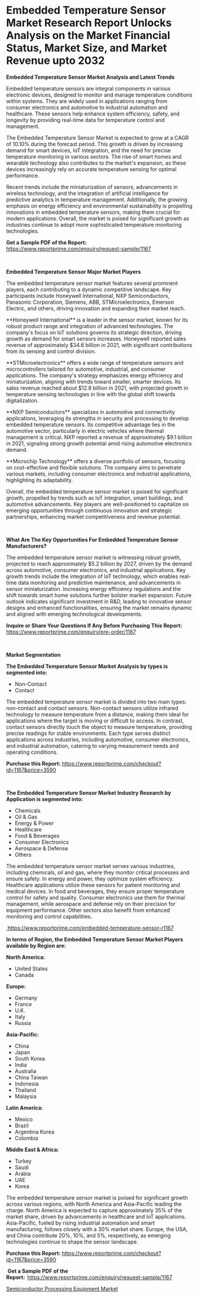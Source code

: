<p><h1>Embedded Temperature Sensor Market Research Report Unlocks Analysis on the Market Financial Status, Market Size, and Market Revenue upto 2032</h1></p><p><strong>Embedded Temperature Sensor Market Analysis and Latest Trends</strong></p>
<p><p>Embedded temperature sensors are integral components in various electronic devices, designed to monitor and manage temperature conditions within systems. They are widely used in applications ranging from consumer electronics and automotive to industrial automation and healthcare. These sensors help enhance system efficiency, safety, and longevity by providing real-time data for temperature control and management.</p><p>The Embedded Temperature Sensor Market is expected to grow at a CAGR of 10.10% during the forecast period. This growth is driven by increasing demand for smart devices, IoT integration, and the need for precise temperature monitoring in various sectors. The rise of smart homes and wearable technology also contributes to the market's expansion, as these devices increasingly rely on accurate temperature sensing for optimal performance. </p><p>Recent trends include the miniaturization of sensors, advancements in wireless technology, and the integration of artificial intelligence for predictive analytics in temperature management. Additionally, the growing emphasis on energy efficiency and environmental sustainability is propelling innovations in embedded temperature sensors, making them crucial for modern applications. Overall, the market is poised for significant growth as industries continue to adopt more sophisticated temperature monitoring technologies.</p></p>
<p><strong>Get a Sample PDF of the Report:&nbsp;</strong> <a href="https://www.reportprime.com/enquiry/request-sample/1167?utm_campaign=3547&utm_medium=2&utm_source=Github&utm_content=ia&utm_term=18032025&utm_id=embedded-temperature-sensor">https://www.reportprime.com/enquiry/request-sample/1167</a></p>
<p>&nbsp;</p>
<p><strong>Embedded Temperature Sensor Major Market Players</strong></p>
<p><p>The embedded temperature sensor market features several prominent players, each contributing to a dynamic competitive landscape. Key participants include Honeywell International, NXP Semiconductors, Panasonic Corporation, Siemens, ABB, STMicroelectronics, Emerson Electric, and others, driving innovation and expanding their market reach.</p><p>**Honeywell International** is a leader in the sensor market, known for its robust product range and integration of advanced technologies. The company's focus on IoT solutions governs its strategic direction, driving growth as demand for smart sensors increases. Honeywell reported sales revenue of approximately $34.6 billion in 2021, with significant contributions from its sensing and control division.</p><p>**STMicroelectronics** offers a wide range of temperature sensors and microcontrollers tailored for automotive, industrial, and consumer applications. The company's strategy emphasizes energy efficiency and miniaturization, aligning with trends toward smaller, smarter devices. Its sales revenue reached about $12.8 billion in 2021, with projected growth in temperature sensing technologies in line with the global shift towards digitalization.</p><p>**NXP Semiconductors** specializes in automotive and connectivity applications, leveraging its strengths in security and processing to develop embedded temperature sensors. Its competitive advantage lies in the automotive sector, particularly in electric vehicles where thermal management is critical. NXP reported a revenue of approximately $9.1 billion in 2021, signaling strong growth potential amid rising automotive electronics demand.</p><p>**Microchip Technology** offers a diverse portfolio of sensors, focusing on cost-effective and flexible solutions. The company aims to penetrate various markets, including consumer electronics and industrial applications, highlighting its adaptability. </p><p>Overall, the embedded temperature sensor market is poised for significant growth, propelled by trends such as IoT integration, smart buildings, and automotive advancements. Key players are well-positioned to capitalize on emerging opportunities through continuous innovation and strategic partnerships, enhancing market competitiveness and revenue potential.</p></p>
<p>&nbsp;</p>
<p><strong>What Are The Key Opportunities For Embedded Temperature Sensor Manufacturers?</strong></p>
<p><p>The embedded temperature sensor market is witnessing robust growth, projected to reach approximately $5.2 billion by 2027, driven by the demand across automotive, consumer electronics, and industrial applications. Key growth trends include the integration of IoT technology, which enables real-time data monitoring and predictive maintenance, and advancements in sensor miniaturization. Increasing energy efficiency regulations and the shift towards smart home solutions further bolster market expansion. Future outlook indicates significant investment in R&D, leading to innovative sensor designs and enhanced functionalities, ensuring the market remains dynamic and aligned with emerging technological developments.</p></p>
<p><strong>Inquire or Share Your Questions If Any Before Purchasing This Report:</strong> <a href="https://www.reportprime.com/enquiry/pre-order/1167?utm_campaign=3547&utm_medium=2&utm_source=Github&utm_content=ia&utm_term=18032025&utm_id=embedded-temperature-sensor">https://www.reportprime.com/enquiry/pre-order/1167</a></p>
<p>&nbsp;</p>
<p><strong>Market Segmentation</strong></p>
<p><strong>The Embedded Temperature Sensor Market Analysis by types is segmented into:</strong></p>
<p><ul><li>Non-Contact</li><li>Contact</li></ul></p>
<p><p>The embedded temperature sensor market is divided into two main types: non-contact and contact sensors. Non-contact sensors utilize infrared technology to measure temperature from a distance, making them ideal for applications where the target is moving or difficult to access. In contrast, contact sensors directly touch the object to measure temperature, providing precise readings for stable environments. Each type serves distinct applications across industries, including automotive, consumer electronics, and industrial automation, catering to varying measurement needs and operating conditions.</p></p>
<p><strong>Purchase this Report:&nbsp;</strong><a href="https://www.reportprime.com/checkout?id=1167&price=3590&utm_campaign=3547&utm_medium=2&utm_source=Github&utm_content=ia&utm_term=18032025&utm_id=embedded-temperature-sensor">https://www.reportprime.com/checkout?id=1167&price=3590</a></p>
<p>&nbsp;</p>
<p><strong>The Embedded Temperature Sensor Market Industry Research by Application is segmented into:</strong></p>
<p><ul><li>Chemicals</li><li>Oil & Gas</li><li>Energy & Power</li><li>Healthcare</li><li>Food & Beverages</li><li>Consumer Electronics</li><li>Aerospace & Defense</li><li>Others</li></ul></p>
<p><p>The embedded temperature sensor market serves various industries, including chemicals, oil and gas, where they monitor critical processes and ensure safety. In energy and power, they optimize system efficiency. Healthcare applications utilize these sensors for patient monitoring and medical devices. In food and beverages, they ensure proper temperature control for safety and quality. Consumer electronics use them for thermal management, while aerospace and defense rely on their precision for equipment performance. Other sectors also benefit from enhanced monitoring and control capabilities.</p></p>
<p><a href="https://www.reportprime.com/embedded-temperature-sensor-r1167?utm_campaign=3547&utm_medium=2&utm_source=Github&utm_content=ia&utm_term=18032025&utm_id=embedded-temperature-sensor">&nbsp;https://www.reportprime.com/embedded-temperature-sensor-r1167</a></p>
<p><strong>In terms of Region, the Embedded Temperature Sensor Market Players available by Region are:</strong></p>
<p>
    <p> <strong> North America: </strong>
        <ul>
            <li>United States</li>
            <li>Canada</li>
        </ul>
        </p> 
    <p> <strong> Europe: </strong>
        <ul>
            <li>Germany</li>
            <li>France</li>
            <li>U.K.</li>
            <li>Italy</li>
            <li>Russia</li>
        </ul>
        </p> 
    <p> <strong> Asia-Pacific: </strong>
        <ul>
            <li>China</li>
            <li>Japan</li>
            <li>South Korea</li>
            <li>India</li>
            <li>Australia</li>
            <li>China Taiwan</li>
            <li>Indonesia</li>
            <li>Thailand</li>
            <li>Malaysia</li>
        </ul>
        </p> 
    <p> <strong> Latin America: </strong>
        <ul>
            <li>Mexico</li>
            <li>Brazil</li>
            <li>Argentina Korea</li>
            <li>Colombia</li>
        </ul>
        </p> 
    <p> <strong> Middle East & Africa: </strong>
        <ul>
            <li>Turkey</li>
            <li>Saudi</li>
            <li>Arabia</li>
            <li>UAE</li>
            <li>Korea</li>
        </ul>
    </p>
    </p>
<p><p>The embedded temperature sensor market is poised for significant growth across various regions, with North America and Asia-Pacific leading the charge. North America is expected to capture approximately 35% of the market share, driven by advancements in healthcare and IoT applications. Asia-Pacific, fueled by rising industrial automation and smart manufacturing, follows closely with a 30% market share. Europe, the USA, and China contribute 20%, 10%, and 5%, respectively, as emerging technologies continue to shape the sensor landscape.</p></p>
<p><strong>Purchase this Report: </strong><a href="https://www.reportprime.com/checkout?id=1167&price=3590&utm_campaign=3547&utm_medium=2&utm_source=Github&utm_content=ia&utm_term=18032025&utm_id=embedded-temperature-sensor">https://www.reportprime.com/checkout?id=1167&price=3590</a></p>
<p>&nbsp;<strong>Get a Sample PDF of the Report:&nbsp;&nbsp;</strong><a href="https://www.reportprime.com/enquiry/request-sample/1167?utm_campaign=3547&utm_medium=2&utm_source=Github&utm_content=ia&utm_term=18032025&utm_id=embedded-temperature-sensor">https://www.reportprime.com/enquiry/request-sample/1167</a></p>
<p><strong></strong></p>
<p><p><a href="https://github.com/ancsyanagha/Market-Research-Report-List-1/blob/main/semiconductor-processing-equipment-market.md?utm_campaign=3547&utm_medium=2&utm_source=Github&utm_content=ia&utm_term=18032025&utm_id=embedded-temperature-sensor">Semiconductor Processing Equipment Market</a></p></p>